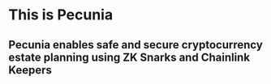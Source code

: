 # This is Pecunia
## Pecunia enables safe and secure cryptocurrency estate planning using ZK Snarks and Chainlink Keepers

